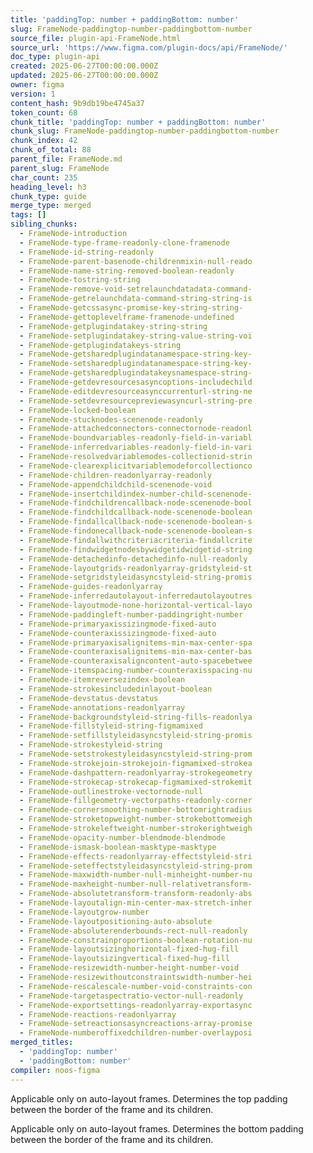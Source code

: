 ```yaml
---
title: 'paddingTop: number + paddingBottom: number'
slug: FrameNode-paddingtop-number-paddingbottom-number
source_file: plugin-api-FrameNode.html
source_url: 'https://www.figma.com/plugin-docs/api/FrameNode/'
doc_type: plugin-api
created: 2025-06-27T00:00:00.000Z
updated: 2025-06-27T00:00:00.000Z
owner: figma
version: 1
content_hash: 9b9db19be4745a37
token_count: 68
chunk_title: 'paddingTop: number + paddingBottom: number'
chunk_slug: FrameNode-paddingtop-number-paddingbottom-number
chunk_index: 42
chunk_of_total: 88
parent_file: FrameNode.md
parent_slug: FrameNode
char_count: 235
heading_level: h3
chunk_type: guide
merge_type: merged
tags: []
sibling_chunks:
  - FrameNode-introduction
  - FrameNode-type-frame-readonly-clone-framenode
  - FrameNode-id-string-readonly
  - FrameNode-parent-basenode-childrenmixin-null-reado
  - FrameNode-name-string-removed-boolean-readonly
  - FrameNode-tostring-string
  - FrameNode-remove-void-setrelaunchdatadata-command-
  - FrameNode-getrelaunchdata-command-string-string-is
  - FrameNode-getcssasync-promise-key-string-string-
  - FrameNode-gettoplevelframe-framenode-undefined
  - FrameNode-getplugindatakey-string-string
  - FrameNode-setplugindatakey-string-value-string-voi
  - FrameNode-getplugindatakeys-string
  - FrameNode-getsharedplugindatanamespace-string-key-
  - FrameNode-setsharedplugindatanamespace-string-key-
  - FrameNode-getsharedplugindatakeysnamespace-string-
  - FrameNode-getdevresourcesasyncoptions-includechild
  - FrameNode-editdevresourceasynccurrenturl-string-ne
  - FrameNode-setdevresourcepreviewasyncurl-string-pre
  - FrameNode-locked-boolean
  - FrameNode-stucknodes-scenenode-readonly
  - FrameNode-attachedconnectors-connectornode-readonl
  - FrameNode-boundvariables-readonly-field-in-variabl
  - FrameNode-inferredvariables-readonly-field-in-vari
  - FrameNode-resolvedvariablemodes-collectionid-strin
  - FrameNode-clearexplicitvariablemodeforcollectionco
  - FrameNode-children-readonlyarray-readonly
  - FrameNode-appendchildchild-scenenode-void
  - FrameNode-insertchildindex-number-child-scenenode-
  - FrameNode-findchildrencallback-node-scenenode-bool
  - FrameNode-findchildcallback-node-scenenode-boolean
  - FrameNode-findallcallback-node-scenenode-boolean-s
  - FrameNode-findonecallback-node-scenenode-boolean-s
  - FrameNode-findallwithcriteriacriteria-findallcrite
  - FrameNode-findwidgetnodesbywidgetidwidgetid-string
  - FrameNode-detachedinfo-detachedinfo-null-readonly
  - FrameNode-layoutgrids-readonlyarray-gridstyleid-st
  - FrameNode-setgridstyleidasyncstyleid-string-promis
  - FrameNode-guides-readonlyarray
  - FrameNode-inferredautolayout-inferredautolayoutres
  - FrameNode-layoutmode-none-horizontal-vertical-layo
  - FrameNode-paddingleft-number-paddingright-number
  - FrameNode-primaryaxissizingmode-fixed-auto
  - FrameNode-counteraxissizingmode-fixed-auto
  - FrameNode-primaryaxisalignitems-min-max-center-spa
  - FrameNode-counteraxisalignitems-min-max-center-bas
  - FrameNode-counteraxisaligncontent-auto-spacebetwee
  - FrameNode-itemspacing-number-counteraxisspacing-nu
  - FrameNode-itemreversezindex-boolean
  - FrameNode-strokesincludedinlayout-boolean
  - FrameNode-devstatus-devstatus
  - FrameNode-annotations-readonlyarray
  - FrameNode-backgroundstyleid-string-fills-readonlya
  - FrameNode-fillstyleid-string-figmamixed
  - FrameNode-setfillstyleidasyncstyleid-string-promis
  - FrameNode-strokestyleid-string
  - FrameNode-setstrokestyleidasyncstyleid-string-prom
  - FrameNode-strokejoin-strokejoin-figmamixed-strokea
  - FrameNode-dashpattern-readonlyarray-strokegeometry
  - FrameNode-strokecap-strokecap-figmamixed-strokemit
  - FrameNode-outlinestroke-vectornode-null
  - FrameNode-fillgeometry-vectorpaths-readonly-corner
  - FrameNode-cornersmoothing-number-bottomrightradius
  - FrameNode-stroketopweight-number-strokebottomweigh
  - FrameNode-strokeleftweight-number-strokerightweigh
  - FrameNode-opacity-number-blendmode-blendmode
  - FrameNode-ismask-boolean-masktype-masktype
  - FrameNode-effects-readonlyarray-effectstyleid-stri
  - FrameNode-seteffectstyleidasyncstyleid-string-prom
  - FrameNode-maxwidth-number-null-minheight-number-nu
  - FrameNode-maxheight-number-null-relativetransform-
  - FrameNode-absolutetransform-transform-readonly-abs
  - FrameNode-layoutalign-min-center-max-stretch-inher
  - FrameNode-layoutgrow-number
  - FrameNode-layoutpositioning-auto-absolute
  - FrameNode-absoluterenderbounds-rect-null-readonly
  - FrameNode-constrainproportions-boolean-rotation-nu
  - FrameNode-layoutsizinghorizontal-fixed-hug-fill
  - FrameNode-layoutsizingvertical-fixed-hug-fill
  - FrameNode-resizewidth-number-height-number-void
  - FrameNode-resizewithoutconstraintswidth-number-hei
  - FrameNode-rescalescale-number-void-constraints-con
  - FrameNode-targetaspectratio-vector-null-readonly
  - FrameNode-exportsettings-readonlyarray-exportasync
  - FrameNode-reactions-readonlyarray
  - FrameNode-setreactionsasyncreactions-array-promise
  - FrameNode-numberoffixedchildren-number-overlayposi
merged_titles:
  - 'paddingTop: number'
  - 'paddingBottom: number'
compiler: noos-figma
---
```


Applicable only on auto-layout frames. Determines the top padding between the border of the frame and its children.

Applicable only on auto-layout frames. Determines the bottom padding between the border of the frame and its children.

